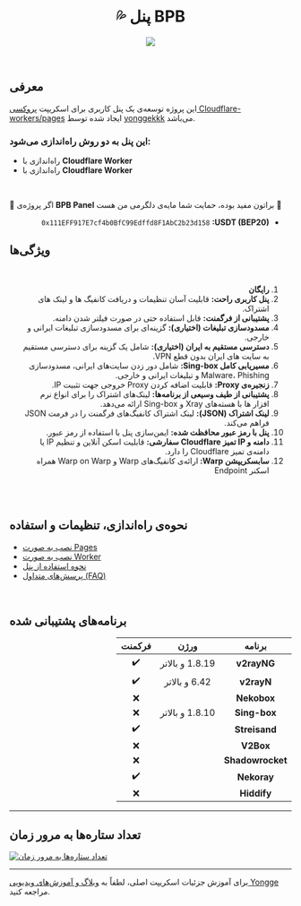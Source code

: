 <h1 align="center">💦 پنل BPB</h1>



<p align="center">
  <img src="docs/assets/images/Panel.jpg">
</p>
<br>

## معرفی

این پروژه توسعه‌ی یک پنل کاربری برای اسکریپت <a href="https://github.com/yonggekkk/Cloudflare-workers-pages-vless">پروکسی Cloudflare-workers/pages</a> ایجاد شده توسط <a href="https://github.com/yonggekkk">yonggekkk</a> می‌باشد.

### این پنل به دو روش راه‌اندازی می‌شود:

- راه‌اندازی با **Cloudflare Worker**
- راه‌اندازی با **Cloudflare Worker**
<br>

🌟 اگر پروژه‌ی **BPB Panel** براتون مفید بوده، حمایت شما مایه‌ی دلگرمی من هست 🌟
<ul dir="rtl">
  <li><code>0x111EFF917E7cf4b0BfC99Edffd8F1AbC2b23d158</code> <strong>:USDT (BEP20)</strong></li>
</ul>

## ویژگی‌ها
<br>
<ol dir="rtl">
  <li><strong>رایگان</strong></li>
  <li><strong>پنل کاربری راحت:</strong> قابلیت آسان تنظیمات و دریافت کانفیگ ها و لینک های اشتراک.</li>
  <li><strong>پشتیبانی از فرگمنت:</strong> قابل استفاده حتی در صورت فیلتر شدن دامنه.</li>
  <li><strong>مسدودسازی تبلیغات (اختیاری):</strong> گزینه‌ای برای مسدودسازی تبلیغات ایرانی و خارجی.</li>
  <li><strong>دسترسی مستقیم به ایران (اختیاری):</strong> شامل یک گزینه برای دسترسی مستقیم به سایت های ایران بدون قطع VPN.</li>
  <li><strong>مسیریابی کامل Sing-box:</strong> شامل دور زدن سایت‌های ایرانی، مسدودسازی Malware، Phishing و تبلیغات ایرانی و خارجی.</li>
  <li><strong>زنجیره‌ی Proxy:</strong> قابلیت اضافه کردن Proxy خروجی جهت تثبیت IP.</li>
  <li><strong>پشتیبانی از طیف وسیعی از برنامه‌ها:</strong> لینک‌های اشتراک را برای انواع نرم افزار ها با هسته‌های Xray و Sing-box ارائه می‌دهد.</li>
  <li><strong>لینک اشتراک (JSON):</strong> لینک‌ اشتراک کانفیگ‌های فرگمنت را در فرمت JSON فراهم می‌کند.</li>
  <li><strong>پنل با رمز عبور محافظت شده:</strong> ایمن‌سازی پنل با استفاده از رمز عبور.</li>
  <li><strong>دامنه و IP تمیز Cloudflare سفارشی:</strong> قابلیت اسکن آنلاین و تنظیم IP یا دامنه‌ی تمیز Cloudflare را دارد.</li>
  <li><strong>سابسکریپشن Warp: </strong>ارائه‌ی کانفیگ‌های Warp و Warp on Warp همراه اسکنر Endpoint</li>
</ol>
<br><br>

## نحوه‌ی راه‌اندازی، تنظیمات و استفاده
- [نصب به صورت Pages](docs/pages_installation_fa.md)
- [نصب به صورت Worker](docs/worker_installation_fa.md)
- [نحوه استفاده از پنل](docs/configuration_fa.md)
- [پرسش‌های متداول (FAQ)](docs/faq.md)
<br>

## برنامه‌های پشتیبانی شده
<div dir="rtl">
<table>
  <thead>
    <th>برنامه</th>
    <th>ورژن</th>
    <th>فرکمنت</th>
  </thead>
  <tbody  align="center">
    <tr>
      <td><b>v2rayNG</b></td>
      <td>1.8.19 و بالاتر</td>
      <td>✔️</td>
    </tr>
    <tr>
      <td><b>v2rayN</b></td>
      <td>6.42 و بالاتر</td>
      <td>✔️</td>
    </tr>
    <tr>
      <td><b>Nekobox</b></td>
      <td></td>
      <td>❌</td>
    </tr>
    <tr>
      <td><b>Sing-box</b></td>
      <td>1.8.10 و بالاتر</td>
      <td>❌</td>
    </tr>
    <tr>
      <td><b>Streisand</b></td>
      <td></td>
      <td>✔️</td>
    </tr>
    <tr>
      <td><b>V2Box</b></td>
      <td></td>
      <td>❌</td>
    </tr>
    <tr>
      <td><b>Shadowrocket</b></td>
      <td></td>
      <td>❌</td>
    </tr>
    <tr>
      <td><b>Nekoray</b></td>
      <td></td>
      <td>✔️</td>
    </tr>
    <tr>
      <td><b>Hiddify</b></td>
      <td></td>
      <td>❌</td>
    </tr>
  </tbody>
</table>
</div>

---
## تعداد ستاره‌ها به مرور زمان

[![تعداد ستاره‌ها به مرور زمان](https://starchart.cc/bia-pain-bache/BPB-Worker-Panel.svg?variant=adaptive)](https://starchart.cc/bia-pain-bache/BPB-Worker-Panel)

---

برای آموزش جزئیات اسکریپت اصلی، لطفاً به <a href="https://ygkkk.blogspot.com/2023/07/cfworkers-vless.html">وبلاگ و آموزش‌های ویدیویی Yongge</a> مراجعه کنید.

